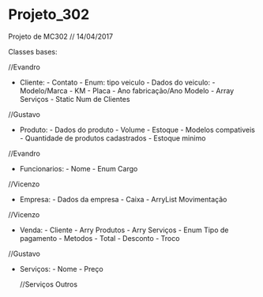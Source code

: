 # Projeto_302
Projeto de MC302
// 14/04/2017

Classes bases:

//Evandro
-	Cliente:
		- Contato
		- Enum: tipo veiculo
		- Dados do veiculo:
			- Modelo/Marca
			- KM
			- Placa
			- Ano fabricação/Ano Modelo
		- Array Serviços
		- Static Num de Clientes

//Gustavo
-	Produto:
		- Dados do produto
		- Volume 
		- Estoque
		- Modelos compativeis
		- Quantidade de produtos cadastrados
		- Estoque minimo

//Evandro
-	Funcionarios:
		- Nome
		- Enum Cargo

//Vicenzo
-	Empresa:
		- Dados da empresa
		- Caixa
		- ArryList Movimentação

//Vicenzo
-	Venda:
		- Cliente
		- Arry Produtos
		- Arry Serviços
		- Enum Tipo de pagamento
		- Metodos
			- Total
			- Desconto
			- Troco

//Gustavo
-	Serviços:
		- Nome
		- Preço

	//Serviços Outros
